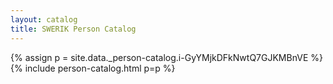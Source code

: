 ```yaml
---
layout: catalog
title: SWERIK Person Catalog
---
```

{% assign p = site.data._person-catalog.i-GyYMjkDFkNwtQ7GJKMBnVE %}
{% include person-catalog.html p=p %}

